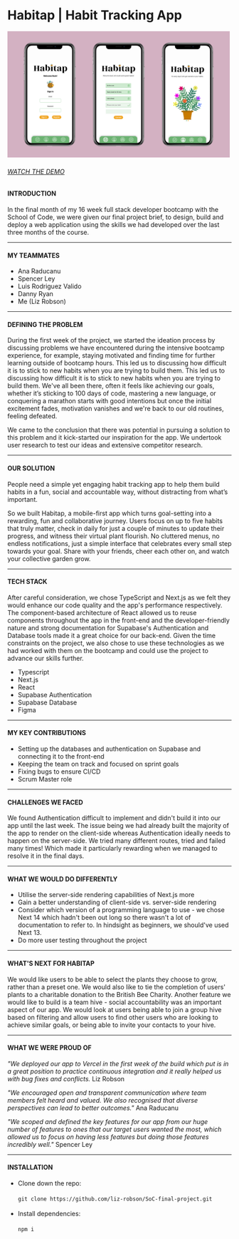 <h1>Habitap | Habit Tracking App</h1>

<a href="https://habitap.vercel.app/">
        <img src="https://github.com/liz-robson/liz-robson/blob/de8e56883a60d49052f852c4e99244baf9423b6f/habitap.png" alt="Habitap Habit Tracking App" width="500"/>
    </a>

<h6><a href="https://www.youtube.com/watch?v=G5pAIrBaXzo">WATCH THE DEMO</a></h6>

<h4>INTRODUCTION</h4>
<p>In the final month of my 16 week full stack developer bootcamp with the School of Code, we were given our final project brief, to design, build and deploy a web application using the skills we had developed over the last three months of the course. </p>

<hr>
<h4>MY TEAMMATES</h4>
<ul>
    <li>Ana Raducanu</li>
    <li>Spencer Ley</li>
    <li>Luis Rodriguez Valido</li>
    <li>Danny Ryan</li>
    <li>Me (Liz Robson)</li>
</ul>
<hr>

<h4>DEFINING THE PROBLEM</h4>
<p>During the first week of the project, we started the ideation process by discussing problems we have encountered during the intensive bootcamp experience, for example, staying motivated and finding time for further learning outside of bootcamp hours. This led us to discussing how difficult it is to stick to new habits when you are trying to build them. This led us to discussing how difficult it is to stick to new habits when you are trying to build them.  We've all been there, often it feels like achieving our goals, whether it’s sticking to 100 days of code, mastering a new language, or conquering a marathon starts with good intentions but once the initial excitement fades, motivation vanishes and we're back to our old routines, feeling defeated.</p>

<p>We came to the conclusion that there was potential in pursuing a solution to this problem and it kick-started our inspiration for the app. We undertook user research to test our ideas and extensive competitor research.</p>

<hr>

<h4>OUR SOLUTION</h4>
<p>People need a simple yet engaging habit tracking app to help them build habits in a fun, social and accountable way, without distracting from what’s important.</p>
<p>So we built Habitap, a mobile-first app which turns goal-setting into a rewarding, fun and collaborative journey. Users focus on up to five habits that truly matter, check in daily for just a couple of minutes to update their progress, and witness their virtual plant flourish. No cluttered menus, no endless notifications, just a simple interface that celebrates every small step towards your goal. Share with your friends, cheer each other on, and watch your collective garden grow.</p>

<hr> 

<h4>TECH STACK</h4>
<p>After careful consideration, we chose TypeScript and Next.js as we felt they would enhance our code quality and the app's performance respectively. The component-based architecture of React allowed us to reuse components throughout the app in the front-end and the developer-friendly nature and strong documentation for Supabase's Authentication and Database tools made it a great choice for our back-end. Given the time constraints on the project, we also chose to use these technologies as we had worked with them on the bootcamp and could use the project to advance our skills further. </p>
<ul>
    <li>Typescript</li>
    <li>Next.js</li>
    <li>React</li>
    <li>Supabase Authentication</li>
    <li>Supabase Database</li>
    <li>Figma</li>
</ul>
<hr>
<h4>MY KEY CONTRIBUTIONS</h4>
<ul>
        <li>Setting up the databases and authentication on Supabase and connecting it to the front-end</li> 
        <li>Keeping the team on track and focused on sprint goals</li>
        <li>Fixing bugs to ensure CI/CD</li>
        <li>Scrum Master role</li>
</ul>

<hr>

<h4>CHALLENGES WE FACED</h4>
<p>We found Authentication difficult to implement and didn't build it into our app until the last week. The issue being we had already built the majority of the app to render on the client-side whereas Authentication ideally needs to happen on the server-side. We tried many different routes, tried and failed many times! Which made it particularly rewarding when we managed to resolve it in the final days.</p>

<hr>

<h4>WHAT WE WOULD DO DIFFERENTLY</h4>
<ul>
    <li>Utilise the server-side rendering capabilities of Next.js more</li>
    <li>Gain a better understanding of client-side vs. server-side rendering</li>
<li>Consider which version of a programming language to use - we chose Next 14 which hadn't been out long so there wasn't a lot of documentation to refer to. In hindsight as beginners, we should've used Next 13.</li>
    <li>Do more user testing throughout the project</li>
</ul>

<hr>

<h4>WHAT'S NEXT FOR HABITAP</h4>

<p>We would like users to be able to select the plants they choose to grow, rather than a preset one. We would also like to tie the completion of users' plants to a charitable donation to the British Bee Charity. Another feature we would like to build is a team hive - social accountability was an important aspect of our app. We would look at users being able to join a group hive based on filtering and allow users to find other users who are looking to achieve similar goals, or being able to invite your contacts to your hive.
</p>
<hr>

<h4>WHAT WE WERE PROUD OF</h4>

<p><em>"We deployed our app to Vercel in the first week of the build which put is in a great position to practice continuous integration and it really helped us with bug fixes and conflicts.</em> Liz Robson</p>

<p><em>"We encouraged open and transparent communication where team members felt heard and valued. We also recognised that diverse perspectives can lead to better outcomes."</em> Ana Raducanu</p>

<p><em>"We scoped and defined the key features for our app from our huge number of features to ones that our target users wanted the most, which allowed us to focus on having less features but doing those features incredibly well."</em> Spencer Ley</p>


<hr>

<h4>INSTALLATION</h4>
<ul>
        <div>
                <li>Clone down the repo:</li> 
        <br>
        <code>git clone https://github.com/liz-robson/SoC-final-project.git</code>
        </div>
        <br>
        <div>
        <li>Install dependencies:</li>
        <br>
        <code>npm i</code>
        </div>
</ul>

